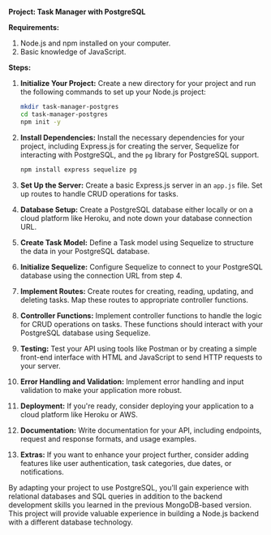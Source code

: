 **Project: Task Manager with PostgreSQL**

**Requirements:**

1. Node.js and npm installed on your computer.
2. Basic knowledge of JavaScript.

**Steps:**

1. **Initialize Your Project:**
   Create a new directory for your project and run the following commands to set up your Node.js project:

   ```bash
   mkdir task-manager-postgres
   cd task-manager-postgres
   npm init -y
   ```

2. **Install Dependencies:**
   Install the necessary dependencies for your project, including Express.js for creating the server, Sequelize for interacting with PostgreSQL, and the `pg` library for PostgreSQL support.

   ```bash
   npm install express sequelize pg
   ```

3. **Set Up the Server:**
   Create a basic Express.js server in an `app.js` file. Set up routes to handle CRUD operations for tasks.

4. **Database Setup:**
   Create a PostgreSQL database either locally or on a cloud platform like Heroku, and note down your database connection URL.

5. **Create Task Model:**
   Define a Task model using Sequelize to structure the data in your PostgreSQL database.

6. **Initialize Sequelize:**
   Configure Sequelize to connect to your PostgreSQL database using the connection URL from step 4.

7. **Implement Routes:**
   Create routes for creating, reading, updating, and deleting tasks. Map these routes to appropriate controller functions.

8. **Controller Functions:**
   Implement controller functions to handle the logic for CRUD operations on tasks. These functions should interact with your PostgreSQL database using Sequelize.

9. **Testing:**
   Test your API using tools like Postman or by creating a simple front-end interface with HTML and JavaScript to send HTTP requests to your server.

10. **Error Handling and Validation:**
    Implement error handling and input validation to make your application more robust.

11. **Deployment:**
    If you're ready, consider deploying your application to a cloud platform like Heroku or AWS.

12. **Documentation:**
    Write documentation for your API, including endpoints, request and response formats, and usage examples.

13. **Extras:**
    If you want to enhance your project further, consider adding features like user authentication, task categories, due dates, or notifications.

By adapting your project to use PostgreSQL, you'll gain experience with relational databases and SQL queries in addition to the backend development skills you learned in the previous MongoDB-based version. This project will provide valuable experience in building a Node.js backend with a different database technology.
